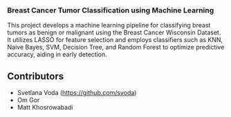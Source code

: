 ### Breast Cancer Tumor Classification using Machine Learning
This project develops a machine learning pipeline for classifying breast tumors as benign or malignant using the Breast Cancer Wisconsin Dataset. It utilizes LASSO for feature selection and employs classifiers such as KNN, Naive Bayes, SVM, Decision Tree, and Random Forest to optimize predictive accuracy, aiding in early detection.

## Contributors
- Svetlana Voda (https://github.com/svoda)
- Om Gor 
- Matt Khosrowabadi 
